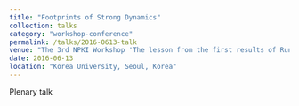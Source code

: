 ```yaml
---
title: "Footprints of Strong Dynamics"
collection: talks
category: "workshop-conference"
permalink: /talks/2016-0613-talk
venue: "The 3rd NPKI Workshop 'The lesson from the first results of Run 2 of the LHC'"
date: 2016-06-13
location: "Korea University, Seoul, Korea"
---
```

Plenary talk


